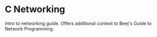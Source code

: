 # C Networking
Intro to networking guide. Offers additional context to Beej's Guide to Network Programming.
